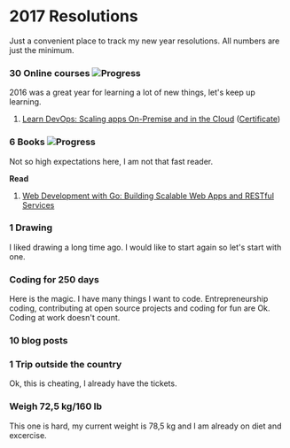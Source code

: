 # 2017 Resolutions
Just a convenient place to track my new year resolutions. All numbers are just the minimum.

### 30 Online courses ![Progress](http://progressed.io/bar/4)
2016 was a great year for learning a lot of new things, let's keep up learning.

1. [Learn DevOps: Scaling apps On-Premise and in the Cloud][1] ([Certificate][2])

### 6 Books ![Progress](http://progressed.io/bar/16)
Not so high expectations here, I am not that fast reader.

**Read**

1. [Web Development with Go: Building Scalable Web Apps and RESTful Services][book1]

### 1 Drawing
I liked drawing a long time ago. I would like to start again so let's start with one.

### Coding for 250 days 
Here is the magic. I have many things I want to code.
Entrepreneurship coding, contributing at open source projects and coding for fun are Ok. Coding at work doesn't count.

### 10 blog posts

### 1 Trip outside the country
Ok, this is cheating, I already have the tickets.

### Weigh 72,5 kg/160 lb
This one is hard, my current weight is 78,5 kg and I am already on diet and excercise.

[1]: https://www.udemy.com/learn-devops-scaling-apps-on-premise-and-in-the-cloud
[2]: http://ude.my/UC-DVEVEW3R

[book1]: https://www.amazon.es/Web-Development-Go-Building-Scalable/dp/1484210530
